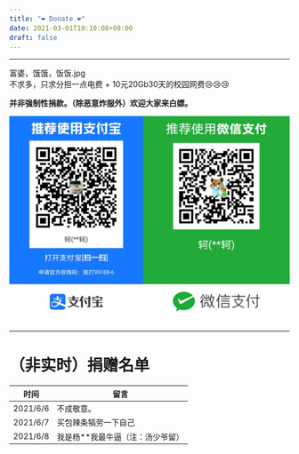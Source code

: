```yaml
---
title: "❤ Donate ❤"
date: 2021-03-01T10:10:08+08:00
draft: false
---
```


-----
富婆，饿饿，饭饭.jpg   
不求多，只求分担一点电费 + 10元20Gb30天的校园网费😢😢😢  
 
**并非强制性捐款。（除恶意炸服外）欢迎大家来白嫖。**

![](/images/donate.jpg)

-----
# （非实时）捐赠名单
| 时间   | 留言     |
| -------- | ---------- |
| 2021/6/6 | 不成敬意。 |
| 2021/6/7 | 买包辣条犒劳一下自己 |
| 2021/6/8 | 我是杨**我最牛逼（注：汤少爷留） |
